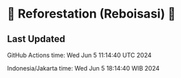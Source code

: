 
# 🌳 Reforestation (Reboisasi) 🌲

## Last Updated

GitHub Actions time: Wed Jun  5 11:14:40 UTC 2024

Indonesia/Jakarta time: Wed Jun  5 18:14:40 WIB 2024
